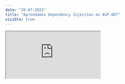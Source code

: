 ```yaml
---
date: "28-07-2023"
title: "Aprendamos Dependency Injection en ASP.NET"
visible: true
---
```

<iframe src="https://www.youtube.com/embed/Z-EfKE9Yfu4" allowfullscreen></iframe>
